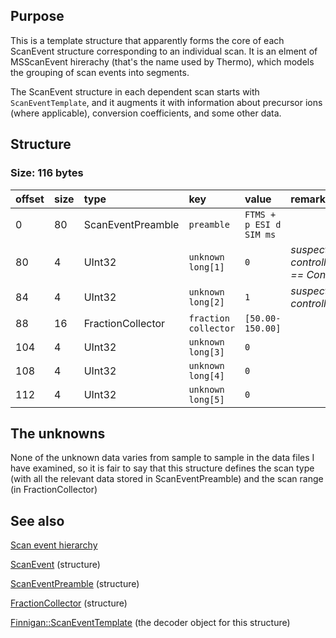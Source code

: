 ## Purpose ##

This is a template structure that apparently forms the core of each
ScanEvent structure corresponding to an individual scan. It is an
elment of MSScanEvent hirerachy (that's the name used by Thermo),
which models the grouping of scan events into segments.

The ScanEvent structure in each dependent scan starts with `ScanEventTemplate`, and it augments it with information about precursor ions (where applicable), conversion coefficients, and some other data.

## Structure ##
### Size: 116 bytes ###

| offset | size | type | key | value | remark |
|:-------|:-----|:-----|:----|:------|:-------|
| 0      | 80   | ScanEventPreamble | `preamble` | `FTMS + p ESI d SIM ms` |        |
| 80     | 4    | UInt32 | `unknown long[1]` | `0`   | _suspected controllerType == Controller\_MS_ |
| 84     | 4    | UInt32 | `unknown long[2]` | `1`   | _suspected controllerNumber_ |
| 88     | 16   | FractionCollector | `fraction collector` | `[50.00-150.00]` |        |
| 104    | 4    | UInt32 | `unknown long[3]` | `0`   |        |
| 108    | 4    | UInt32 | `unknown long[4]` | `0`   |        |
| 112    | 4    | UInt32 | `unknown long[5]` | `0`   |        |

## The unknowns ##

None of the unknown data varies from sample to sample in the data files I have examined, so it is fair to say that this structure defines the scan type (with all the relevant data stored in ScanEventPreamble) and the scan range (in FractionCollector)

## See also ##

[Scan event hierarchy](ScanEventHierarchy.md)

[ScanEvent](ScanEvent.md) (structure)

[ScanEventPreamble](ScanEventPreamble.md) (structure)

[FractionCollector](FractionCollector.md) (structure)

[Finnigan::ScanEventTemplate](FinniganScanEventTemplate.md) (the decoder object for this structure)
